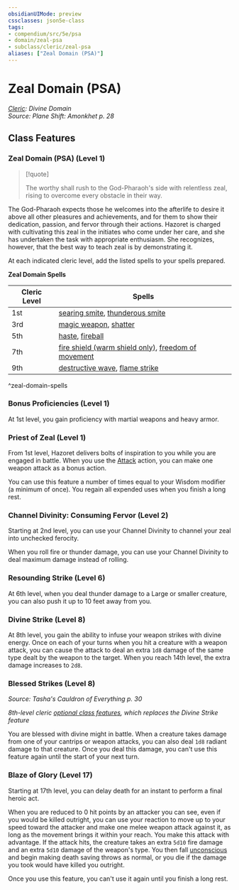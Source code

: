 ```yaml
---
obsidianUIMode: preview
cssclasses: json5e-class
tags:
- compendium/src/5e/psa
- domain/zeal-psa
- subclass/cleric/zeal-psa
aliases: ["Zeal Domain (PSA)"]
---
```

# Zeal Domain (PSA)
*[Cleric](cleric.md): Divine Domain*  
*Source: Plane Shift: Amonkhet p. 28*  


## Class Features

### Zeal Domain (PSA) (Level 1)

> [!quote]  
> 
> The worthy shall rush to the God-Pharaoh's side with relentless zeal, rising to overcome every obstacle in their way.

The God-Pharaoh expects those he welcomes into the afterlife to desire it above all other pleasures and achievements, and for them to show their dedication, passion, and fervor through their actions. Hazoret is charged with cultivating this zeal in the initiates who come under her care, and she has undertaken the task with appropriate enthusiasm. She recognizes, however, that the best way to teach zeal is by demonstrating it.

At each indicated cleric level, add the listed spells to your spells prepared.

**Zeal Domain Spells**

| Cleric Level | Spells |
|--------------|--------|
| 1st | [searing smite](Mechanics/spells/searing-smite.md), [thunderous smite](Mechanics/spells/thunderous-smite.md) |
| 3rd | [magic weapon](Mechanics/spells/magic-weapon.md), [shatter](Mechanics/spells/shatter.md) |
| 5th | [haste](Mechanics/spells/haste.md), [fireball](Mechanics/spells/fireball.md) |
| 7th | [fire shield (warm shield only)](Mechanics/spells/fire-shield.md), [freedom of movement](Mechanics/spells/freedom-of-movement.md) |
| 9th | [destructive wave](Mechanics/spells/destructive-wave.md), [flame strike](Mechanics/spells/flame-strike.md) |
^zeal-domain-spells

### Bonus Proficiencies (Level 1)

At 1st level, you gain proficiency with martial weapons and heavy armor.

### Priest of Zeal (Level 1)

From 1st level, Hazoret delivers bolts of inspiration to you while you are engaged in battle. When you use the [Attack](Mechanics/Rules/actions.md#Attack) action, you can make one weapon attack as a bonus action.

You can use this feature a number of times equal to your Wisdom modifier (a minimum of once). You regain all expended uses when you finish a long rest.

### Channel Divinity: Consuming Fervor (Level 2)

Starting at 2nd level, you can use your Channel Divinity to channel your zeal into unchecked ferocity.

When you roll fire or thunder damage, you can use your Channel Divinity to deal maximum damage instead of rolling.

### Resounding Strike (Level 6)

At 6th level, when you deal thunder damage to a Large or smaller creature, you can also push it up to 10 feet away from you.

### Divine Strike (Level 8)

At 8th level, you gain the ability to infuse your weapon strikes with divine energy. Once on each of your turns when you hit a creature with a weapon attack, you can cause the attack to deal an extra `1d8` damage of the same type dealt by the weapon to the target. When you reach 14th level, the extra damage increases to `2d8`.

### Blessed Strikes (Level 8)
_Source: Tasha's Cauldron of Everything p. 30_

*8th-level cleric [optional class features](Mechanics/Rules/variant-rules/optional-class-features-tce.md), which replaces the Divine Strike feature*

You are blessed with divine might in battle. When a creature takes damage from one of your cantrips or weapon attacks, you can also deal `1d8` radiant damage to that creature. Once you deal this damage, you can't use this feature again until the start of your next turn.

### Blaze of Glory (Level 17)

Starting at 17th level, you can delay death for an instant to perform a final heroic act.

When you are reduced to 0 hit points by an attacker you can see, even if you would be killed outright, you can use your reaction to move up to your speed toward the attacker and make one melee weapon attack against it, as long as the movement brings it within your reach. You make this attack with advantage. If the attack hits, the creature takes an extra `5d10` fire damage and an extra `5d10` damage of the weapon's type. You then fall [unconscious](Mechanics/Rules/conditions.md#Unconscious) and begin making death saving throws as normal, or you die if the damage you took would have killed you outright.

Once you use this feature, you can't use it again until you finish a long rest.